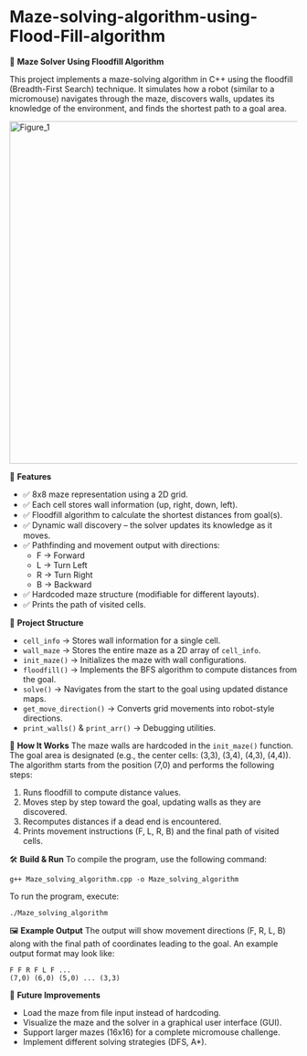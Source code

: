 # Maze-solving-algorithm-using-Flood-Fill-algorithm

🧩 **Maze Solver Using Floodfill Algorithm**

This project implements a maze-solving algorithm in C++ using the floodfill (Breadth-First Search) technique. It simulates how a robot (similar to a micromouse) navigates through the maze, discovers walls, updates its knowledge of the environment, and finds the shortest path to a goal area.

<img width="600" height="600" alt="Figure_1" src="https://github.com/user-attachments/assets/2ee847e7-69d5-4346-868c-941dab08b860" />

🚀 **Features**
- ✅ 8x8 maze representation using a 2D grid.
- ✅ Each cell stores wall information (up, right, down, left).
- ✅ Floodfill algorithm to calculate the shortest distances from goal(s).
- ✅ Dynamic wall discovery – the solver updates its knowledge as it moves.
- ✅ Pathfinding and movement output with directions:
  - F → Forward
  - L → Turn Left
  - R → Turn Right
  - B → Backward
- ✅ Hardcoded maze structure (modifiable for different layouts).
- ✅ Prints the path of visited cells.

📂 **Project Structure**
- `cell_info` → Stores wall information for a single cell.
- `wall_maze` → Stores the entire maze as a 2D array of `cell_info`.
- `init_maze()` → Initializes the maze with wall configurations.
- `floodfill()` → Implements the BFS algorithm to compute distances from the goal.
- `solve()` → Navigates from the start to the goal using updated distance maps.
- `get_move_direction()` → Converts grid movements into robot-style directions.
- `print_walls()` & `print_arr()` → Debugging utilities.

🏁 **How It Works**
The maze walls are hardcoded in the `init_maze()` function. The goal area is designated (e.g., the center cells: (3,3), (3,4), (4,3), (4,4)). The algorithm starts from the position (7,0) and performs the following steps:
1. Runs floodfill to compute distance values.
2. Moves step by step toward the goal, updating walls as they are discovered.
3. Recomputes distances if a dead end is encountered.
4. Prints movement instructions (F, L, R, B) and the final path of visited cells.

🛠️ **Build & Run**
To compile the program, use the following command:

```
g++ Maze_solving_algorithm.cpp -o Maze_solving_algorithm
```

To run the program, execute:

```
./Maze_solving_algorithm
```

🖼️ **Example Output**
The output will show movement directions (F, R, L, B) along with the final path of coordinates leading to the goal. An example output format may look like:

```
F F R F L F ...
(7,0) (6,0) (5,0) ... (3,3)
```

🔮 **Future Improvements**
- Load the maze from file input instead of hardcoding.
- Visualize the maze and the solver in a graphical user interface (GUI).
- Support larger mazes (16x16) for a complete micromouse challenge.
- Implement different solving strategies (DFS, A*).
